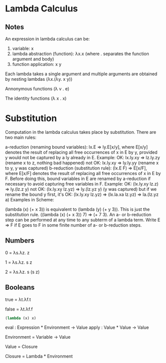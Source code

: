 # Lambda Calculus

## Notes

An expression in lambda calculus can be:

1. variable: x
2. lambda abstraction (function): λx.x (where . separates the function argument and body)
3. function application: x y

Each lambda takes a single argument and multiple arguments are obtained by nesting lambdas (λx.(λy. x y))

Annonymous functions (λ v . e)

The identity functions (λ x . x)

# Substitution 

Computation in the lambda calculus takes place by substitution.  There are two main rules:

a-reduction (renaming bound variables): lx.E => ly.E[x/y], where E[x/y] denotes the result of replacing all free occurrences of x in E by y, provided y would not be captured by a ly already in E.  Example:
OK: lx.ly.xy => lz.ly.zy   (rename x to z, nothing bad happened)
not OK: lx.ly.xy => ly.ly.yy   (rename x to y, y was captured)
b-reduction (substitution rule): (lx.E  F) => E[x/F], where E[x/F] denotes the result of replacing all free occurrences of x in E by F. Before doing this, bound variables in E are renamed by a-reduction if necessary to avoid capturing free variables in F.  Example:
OK: (lx.ly.xy  lz.z) => ly.(lz.z  y)
not OK: (lx.ly.xy  lz.yz) => ly.(lz.yz  y)   (y was captured)
but if we rename the bound y first, it's OK:
(lx.ly.xy  lz.yz) => (lx.la.xa  lz.yz) => la.(lz.yz  a)
Examples in Scheme:

(lambda (x) (+ x 3)) is equivalent to (lambda (y) (+ y 3)).
This is just the substitution rule.  ((lambda (x) (+ x 3)) 7) => (+ 7 3).
An a- or b-reduction step can be performed at any time to any subterm of a lambda term.  Write E => F if E goes to F in some finite number of a- or b-reduction steps.


## Numbers

0 = λs.λz. z

1 = λs.λz. s z

2 = λs.λz. s (s z)

## Booleans

true = λt.λf.t

false = λt.λf.f

```scheme
(lambda (x) x)
```

eval  : Expression * Environment -> Value
apply : Value * Value -> Value

Environment = Variable -> Value

Value       = Closure

Closure     = Lambda * Environment
